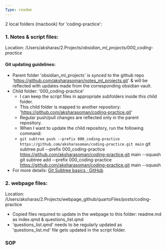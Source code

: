 ```yaml
---
Type: readme
---
```


2 local folders (macbook) for 'coding-practice':

### 1. Notes & script files:
Location: /Users/aksharas/2.Projects/*obsidian_ml_projects/000_coding-practice*

#### Git updating guidelines: 
- Parent folder 'obsidian_ml_projects' is synced to the github repo 'https://github.com/aksharasoman/notes_ml_projects.git' & will be reflected with updates made from the corresponding obsidian vault. 
- Child folder: '000_coding-practice'
	- I can keep the script files in appropriate subfolders inside this child folder.
	- This child folder is mapped to another repository: 'https://github.com/aksharasoman/coding-practice.git'
	- Regular push/pull changes are reflected only in the parent repository.
	- When I want to update the child repository, run the following command:
	- `git subtree push --prefix 000_coding-practice https://github.com/aksharasoman/coding-practice.git main`
		git subtree pull --prefix 000_coding-practice https://github.com/aksharasoman/coding-practice.git main --squash
	git subtree add --prefix 000_coding-practice https://github.com/aksharasoman/coding-practice.git main --squash
- For more details: [Git Subtree basics · GitHub](https://gist.github.com/SKempin/b7857a6ff6bddb05717cc17a44091202)
	
### 2. webpage files: 
Location: /Users/aksharas/2.Projects/webpage_github/quartoFiles/posts/coding-practice
- Copied files required to update in the webpage to this folder: readme.md as index.qmd & questions_list.qmd 
- 'questions_list.qmd' needs to be regularly updated as 'questions_list.md' file gets updated in the script folder.

### SOP


